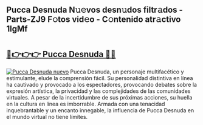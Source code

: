 ## Pucca Desnuda N𝚞𝚎vos desn𝚞dos filtr𝚊dos - Parts-ZJ9 F𝚘tos vid𝚎o - C𝚘ntenido atr𝚊ctivo 1lgMf

# <h2><a href="http://mba19cc.tromn.icu/?c=Pucca+Desnuda">🔗👉👉👉 Pucca Desnuda 🔗🔗</a></h2>

[![Pucca Desnuda nuevo](https://i.imgur.com/pEAQMta.gif)](http://mba19cc.tromn.icu/?c=Pucca+Desnuda)
Pucca Desnuda, un personaje multifacético y estimulante, elude la comprensión fácil. Su personalidad distintiva en línea ha cautivado y provocado a los espectadores, provocando debates sobre la expresión artística, la privacidad y las complejidades de las comunidades virtuales. A pesar de la incertidumbre de sus próximas acciones, su huella en la cultura en línea es imborrable. Armada con una tenacidad inquebrantable y un encanto innegable, la influencia de Pucca Desnuda en el mundo virtual no tiene límites.

